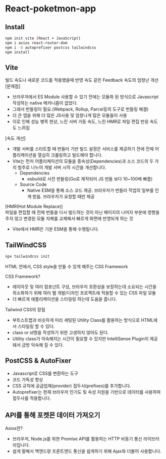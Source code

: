 # React-poketmon-app

## Install

```bash
npm init vite (React + JavaScript)
npm i axios react-router-dom
npm i -D autoprefixer postcss tailwindcss
npm install
```

## Vite

빌드 속도나 새로운 코드를 적용했을때 반영 속도 같은 Feedback 속도의 엄청난 개선  
[문제점]
- 브라우저에서 ES Module 사용할 수 있기 전에는 모듈화 된 방식으로 Javascript 작성하는 native 메커니즘이 없었다.
- 그래서 번들링이 필요.(Webpack, Rollup, Parcel등의 도구로 번들링 해결)
- 더 큰 앱을 위해 더 많은 JS사용 및 엄창나게 많은 모듈들이 사용
- 이로 인해 성능 병목 현상, 느린 서버 가동 속도, 느린 HMR로 파일 편집 반응 속도도 느려짐

[속도 개선]  
- 개발 서버를 스타트할 때 번들러 기반 빌드 설정은 서비스를 제공하기 전에 전체 어플리케이션을 열심히 크롤링하고 빌드해야 합니다.
- Vite는 먼저 어플리케이션의 모듈을 종속성(Dependencies)과 소스 코드의 두 가지 범주로 나누어 개발 서버 시작 시간을 개선합니다.
  - Dependencies
    - esbuild로 사전 번들링(Go로 제작되어 JS 번들 보다 10~100배 빠름)
  - Source Code
    - Native ESM을 통해 소스 코드 제공. 브라우저가 번들러 작업의 일부를 인계 받음. 브라우저가 요청할 때만 제공

[HMR(Hot Module Replace)]  
파일을 편집할 때 전체 번들을 다시 빌드하는 것이 아닌 페이지의 나머지 부분에 영향을 주지 않고 변경된 모듈 자체를 교체해서 빠르게 화면에 반영되게 하는 것
- Vite에서 HMR은 기본 ESM을 통해 수행됩니다.

## TailWindCSS

```bash
npx tailwindcss init
```

HTML 안에서, CSS style을 만들 수 있게 해주는 CSS Framework


CSS Framework?
- 레이아웃 및 여러 컴포넌트 구성, 브라우저 호환성을 보장하는데 소요되는 시간을 최소화하기 위해 여러 웹 개발/디자인 프로젝트에 적용할 수 있는 CSS 파일 모듈
- 더 빠르게 애플리케이션을 스타일링 하는데 도움을 줍니다.


Tailwind CSS의 장점
- 부트스트랩과 비슷하게 미리 세팅된 Utility Class를 활용하는 방식으로 HTML에서 스타일링 할 수 있다.
- class or id명을 작성하기 위한 고생하지 않아도 된다.
- Utility class가 익숙해지는 시간이 필요할 수 있지만 IntelliSense Plugin이 제공돼서 금방 익숙해 질 수 있다.

## PostCSS & AutoFixer

- Javascript로 CSS를 변환하는 도구
- 코드 가독성 향상
- CSS 규칙에 공급업체(provider) 접두사(prefixes)를 추가합니다.
- Autoprefixer는 현재 브라우저 인기도 및 속성 지원을 기반으로 데이터를 사용하여 접두사를 적용합니다.

## API를 통해 포켓몬 데이터 가져오기

Axios란?
- 브라우저, Node.js를 위한 Promise API를 활용하는 HTTP 비동기 통신 라이브러리입니다.
- 쉽게 말해서 백앤드랑 프론트앤드 통신을 쉽게하기 위해 Ajax와 더불어 사용합니다.